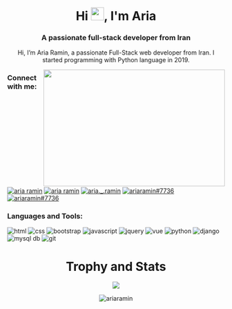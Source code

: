 
<h1 align="center">Hi <img src="https://media.giphy.com/media/hvRJCLFzcasrR4ia7z/giphy.gif" width="30" height="30"/>, I'm Aria</h1>
<h3 align="center">A passionate full-stack developer from Iran</h3>

<!--
<p align="center"> 
  <img src="https://visitor-badge.glitch.me/badge?page_id=ariaramin" /> 
  <img src="https://img.shields.io/github/followers/ariaramin?label=Follow&style=social" />
</p>
-->

<p align="center">
Hi, I’m Aria Ramin, a passionate Full-Stack web developer from Iran.
I started programming with Python language in 2019. 
</p>


<img align="right" src="https://github.com/abhisheknaiidu/abhisheknaiidu/raw/master/code.gif?raw=true" width="420" height="270" />
</hr>

<h3 align="left">Connect with me:</h3>
<p align="left">
<a href="https://www.linkedin.com/in/aria-ramin-81593420b/" target="blank"><img align="center" src="https://img.icons8.com/fluent/48/000000/linkedin.png" alt="aria ramin" /></a>
<a href="https://facebook.com/aria.ramin.1" target="blank"><img align="center" src="https://img.icons8.com/fluent/48/000000/facebook-new.png" alt="aria ramin" /></a>
<a href="https://instagram.com/aria._.ramin" target="blank"><img align="center" src="https://img.icons8.com/fluent/48/000000/instagram-new.png" alt="aria._.ramin" /></a>
<a href="https://t.me/ariaramin7" target="blank"><img align="center" src="https://img.icons8.com/fluent/48/000000/telegram-app.png" alt="ariaramin#7736" /></a>
<a href="mailto:ariaramin24@gmail.com" target="blank"><img align="center" src="https://img.icons8.com/fluent/48/000000/gmail.png" alt="ariaramin#7736" /></a>
</p>

<h3 align="left">Languages and Tools:</h3>
<p align="left">
<img src="https://img.icons8.com/color/48/000000/html-5.png" alt="html" />
<img src="https://img.icons8.com/color/48/000000/css3.png" alt="css" />
<img src="https://img.icons8.com/color/48/000000/bootstrap.png" alt="bootstrap" />
<img src="https://img.icons8.com/color/48/000000/javascript.png" alt="javascript" />
<img src="https://img.icons8.com/ios-filled/48/ffffff/jquery.png" alt="jquery" />
<img src="https://img.icons8.com/color/48/000000/vue-js.png" alt="vue" />
<img src="https://img.icons8.com/color/48/000000/python.png" alt="python" />
<img src="https://img.icons8.com/color/48/000000/django.png" alt="django" />
<img src="https://img.icons8.com/color/48/000000/mysql-logo.png" alt="mysql db" />
<img src="https://img.icons8.com/color/48/000000/git.png" alt="git" />
</p>

<h1 align="center">Trophy and Stats</h1>

<p align="center"/> <img align="center" src="https://github-profile-trophy.vercel.app/?username=ariaramin&theme=monokai&column=7&row=1&margin-w=10&no-frame=true" /> </p>

<p align="center"><img align="center" src="https://github-readme-streak-stats.herokuapp.com/?user=ariaramin&theme=dark" alt="ariaramin" /></p>


<!--
<h3 align="center">My Stats:</h3>
<p align="center" ><img src="https://github-readme-stats.vercel.app/api?username=ariaramin&theme=radical" /></p>
<h3 align="center">Top Languages:</h3>
<p align="center"><img src="https://github-readme-stats.vercel.app/api/top-langs?username=ariaramin&theme=radical&show_icons=true&locale=en&layout=compact" /></p>
-->
